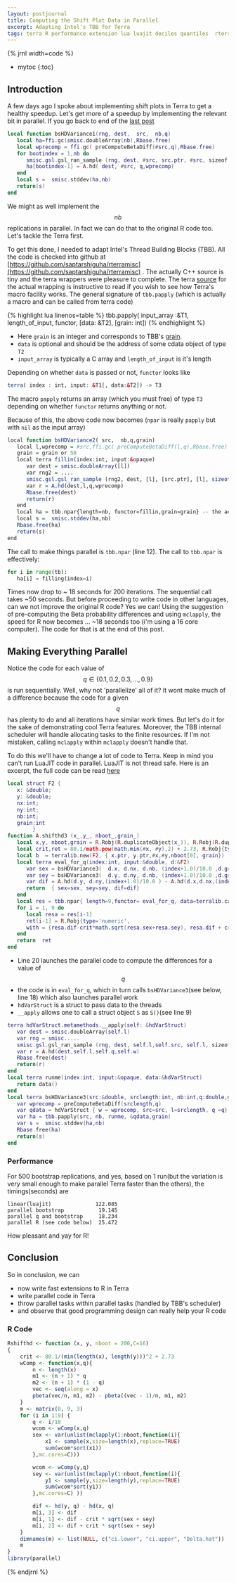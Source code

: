```yaml
---
layout: postjournal
title: Computing the Shift Plot Data in Parallel
excerpt: Adapting Intel's TBB for Terra 
tags: terra R performance extension lua luajit deciles quantiles  rterra
---
```


{% jrnl width=code %}

* mytoc
{:toc}

## Introduction
A few days ago I spoke about implementing shift plots in Terra to get a healthy
speedup. Let's get more of a speedup by implementing the relevant bit in
parallel. If you go back to end of the [last post](http://people.mozilla.org/~sguha/blog/2014/03/19/shift-plots.html)

```lua
local function bsHDVariance1(rng, dest,  src,  nb,q)
   local ha=ffi.gc(smisc.doubleArray(nb),Rbase.free)
   local wprecomp = ffi.gc( preComputeBetaDiff(#src,q),Rbase.free)
   for bootindex = 1,nb do
      smisc.gsl.gsl_ran_sample (rng, dest, #src, src.ptr, #src, sizeof(double)) -- SRSWR n out on
      ha[bootindex-1] = A.hd( dest, #src, q,wprecomp)
   end
   local s =  smisc.stddev(ha,nb)
   return(s)
end
```

We might as well implement the $$nb$$  replications in parallel. In
fact we can do that to the original R code too. Let's tackle the Terra first.

To get this done, I needed to adapt Intel's Thread Building Blocks (TBB). All
the code is checked into github at
[https://github.com/saptarshiguha/rterramisc](https://github.com/saptarshiguha/rterramisc)
. The actually C++ source is tiny and the terra wrappers were pleasure to
complete. The terra
[source](https://github.com/saptarshiguha/rterramisc/blob/master/smiscrterra/inst/terra/tbbwrap.t#L45)
for the actual wrapping is instructive to read if you wish to see how Terra's macro
facility works. The general signature of `tbb.papply` (which is actually a macro
and can be called from terra code)

{% highlight lua linenos=table %}
tbb.papply( input_array :&T1, length_of_input, functor, [data: &T2], [grain: int])
{% endhighlight %}

- Here `grain` is an integer and corresponds to TBB's
[grain](http://www.threadingbuildingblocks.org/docs/help/reference/algorithms/range_concept/blocked_range_cls.htm).
- `data` is optional and should be the address of some cdata object of type `T2`
- `input_array` is typically a C array and `length_of_input` is it's length

Depending on whether `data` is passed or not, `functor` looks like

```R
terra( index : int, input: &T1[, data:&T2]) -> T3
```

The macro `papply` returns an array (which you must free)  of type `T3`
depending on whether `functor` returns anything or not.


Because of this, the above code now becomes (`npar` is really `papply` but with
`nil` as the input array)

```R
local function bsHDVariance2( src,  nb,q,grain) 
   local l,wprecomp = #src,ffi.gc( preComputeBetaDiff(l,q),Rbase.free)
   grain = grain or 50
   local terra fillin(index:int, input:&opaque)
      var dest = smisc.doubleArray([l])
      var rng2 = ....
      smisc.gsl.gsl_ran_sample (rng2, dest, [l], [src.ptr], [l], sizeof(double)) -- SRSWR n out on
      var r = A.hd(dest,l,q,wprecomp)
      Rbase.free(dest)
      return(r)
   end
   local ha = tbb.npar{length=nb, functor=fillin,grain=grain} -- the actual   parallel code
   local s =  smisc.stddev(ha,nb)
   Rbase.free(ha)
   return(s)
end
```

The call to make things parallel is `tbb.npar` (line 12). The call to `tbb.npar` is
effectively:
```python
for i in range(tb):
   ha[i] = filling(index=i)
```

Times now drop to ~ 18 seconds for 200 iterations. The sequential call takes ~50
seconds. But before proceeding to write code in other languages, can we not
improve the original R code? Yes we can! Using the suggestion of pre-computing
the Beta probability differences and using `mclapply`, the speed for R now
becomes ...  ~18 seconds too (i'm using a 16 core computer). The code for that
is at the end of this post.

## Making Everything Parallel

Notice the code for each value of $$q \in \{ 0.1,0.2,0.3,\ldots,0.9\}$$ is run
sequentially. Well, why not 'parallelize' all of it? It wont make much of a
difference because the code for a given $$q$$ has plenty to do and all
iterations have similar work times. But let's do it for the sake of
demonstrating cool Terra features. Moreover, the TBB internal scheduler will
handle allocating tasks to the finite resources. If I'm not mistaken, calling
`mclapply` within `mclapply` doesn't handle that.

To do this we'll have to change a lot of code to Terra. Keep in mind you can't
run LuaJIT code in parallel. LuaJIT is not thread safe. Here is an excerpt, the
full code can be read
[here](https://github.com/saptarshiguha/rterramisc/blob/master/smiscrterra/inst/terra/shifthd.t#L111)

```lua
local struct F2 {
   x: &double;
   y: &double;
   nx:int;
   ny:int;
   nb:int;
   grain:int
		}
function A.shifthd3 (x_,y_, nboot_,grain_)
   local x,y, nboot,grain = R.Robj(R.duplicateObject(x_)), R.Robj(R.duplicateObject(y_)), R.Robj(nboot_),R.Robj(grain_)[0]
   local crit,ret = 80.1/math.pow(math.min(#x, #y),2) + 2.73, R.Robj{type='vector', length = 9}
   local b  = terralib.new(F2, { x.ptr, y.ptr,#x,#y,nboot[0], grain})
   local terra eval_for_q(index:int, input:&double, d:&F2)
      var sex = bsHDVariance3(  d.x, d.nx, d.nb, (index+1.0)/10.0 ,d.grain)
      var sey = bsHDVariance3(  d.y, d.ny, d.nb, (index+1.0)/10.0 ,d.grain)
      var dif = A.hd(d.y, d.ny,(index+1.0)/10.0 ) - A.hd(d.x,d.nx,(index+1.0)/10.0 )
      return  { sex=sex, sey=sey, dif=dif}
   end
   local res = tbb.npar{ length=9,functor= eval_for_q, data=terralib.cast(&F2,b),grain=grain}
   for i = 1, 9 do
      local resa = res[i-1]
      ret[i-1] = R.Robj{type='numeric',
	  with = {resa.dif-crit*math.sqrt(resa.sex+resa.sey), resa.dif + crit*math.sqrt(resa.sex+resa.sey),resa.dif}}
   end
   return  ret
end
```

- Line 20 launches the parallel code to compute the differences for a value of
$$q$$
- the code is in `eval_for_q`, which in turn calls `bsHDVariance3`(see below,
  line  18) which also  launches parallel work
- `hdVarStruct` is a struct to pass data to the threads
- `__apply` allows one to call a struct object `S` as `S()`(see line 9)

```lua
terra hdVarStruct.metamethods.__apply(self: &hdVarStruct)
   var dest = smisc.doubleArray(self.l)
   var rng = smisc.....
   smisc.gsl.gsl_ran_sample (rng, dest, self.l,self.src, self.l, sizeof(double)) -- SRSWR n out on
   var r = A.hd(dest,self.l,self.q,self.w)
   Rbase.free(dest)
   return(r)
end
local terra runme(index:int, input:&opaque, data:&hdVarStruct)
   return data()
end
local terra bsHDVariance3(src:&double, srclength:int, nb:int,q:double,grain:double)   
   var wprecomp = preComputeBetaDiff(srclength,q)
   var qdata = hdVarStruct { w = wprecomp, src=src, l=srclength, q =q}
   var ha = tbb.papply(src, nb, runme, &qdata,grain)
   var s =  smisc.stddev(ha,nb)
   Rbase.free(ha)
   return(s)
end
```

### Performance

For 500 bootstrap replications, and yes, based on 1 run(but the
variation is very small enough to make parallel Terra faster than the others),
the timings(seconds) are

    linear(luajit)              122.085
    parallel bootstrap           19.145
    parallel q and bootstrap     18.234
    parallel R (see code below)  25.472

How pleasant and yay for R!

## Conclusion
So in conclusion, we can

- now write  fast extensions to R in Terra
- write parallel code in Terra
- throw parallel tasks within parallel tasks (handled by TBB's scheduler)
- and observe that good programming design can  really help your R code

### R Code

```R
Rshifthd <- function (x, y, nboot = 200,C=16) 
{
    crit <- 80.1/(min(length(x), length(y)))^2 + 2.73
    wComp <- function(x,q){
        n <- length(x)
        m1 <- (n + 1) * q
        m2 <- (n + 1) * (1 - q)
        vec <- seq(along = x)
        pbeta(vec/n, m1, m2) - pbeta((vec - 1)/n, m1, m2)
    }
    m <- matrix(0, 9, 3)
    for (i in 1:9) {
        q <- i/10
        wcom <- wComp(x,q)
        sex <- var(unlist(mclapply(1:nboot,function(i){
            x1 <- sample(x,size=length(x),replace=TRUE)
            sum(wcom*sort(x1))
        },mc.cores=C)))

        wcom <- wComp(y,q)
        sey <- var(unlist(mclapply(1:nboot,function(i){
            y1 <- sample(y,size=length(y),replace=TRUE)
            sum(wcom*sort(y1))
        },mc.cores=C) ))

        dif <- hd(y, q) - hd(x, q)
        m[i, 3] <- dif
        m[i, 1] <- dif - crit * sqrt(sex + sey)
        m[i, 2] <- dif + crit * sqrt(sex + sey)
    }
    dimnames(m) <- list(NULL, c("ci.lower", "ci.upper", "Delta.hat"))
    m
}
library(parallel)        
```


{% endjrnl %}

